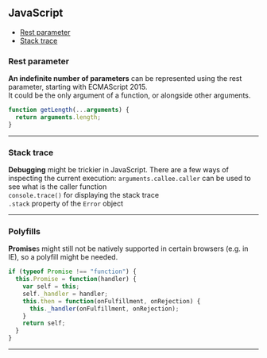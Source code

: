 ## JavaScript

- [Rest parameter](#restparameter)
- [Stack trace](#stacktrace)

### Rest parameter

**An indefinite number of parameters** can be represented using the rest parameter, starting with ECMAScript 2015.<br/>
It could be the only argument of a function, or alongside other arguments.
```javascript
function getLength(...arguments) {
  return arguments.length;
}
```
___


### Stack trace

**Debugging** might be trickier in JavaScript. There are a few ways of inspecting the current execution:
`arguments.callee.caller` can be used to see what is the caller function <br/>
`console.trace()` for displaying the stack trace <br/>
`.stack` property of the `Error` object <br/>
___


### Polyfills

**Promise**s might still not be natively supported in certain browsers (e.g. in IE), so a polyfill might be needed.
```javascript
if (typeof Promise !== "function") {
  this.Promise = function(handler) {
    var self = this;
    self._handler = handler;
    this.then = function(onFulfillment, onRejection) {
      this._handler(onFulfillment, onRejection);
    }
    return self;
  }
}
```
___
